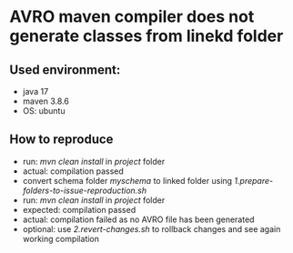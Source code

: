 # AVRO maven compiler does not generate classes from linekd folder

## Used environment:
- java 17
- maven 3.8.6
- OS: ubuntu

## How to reproduce
- run: *mvn clean install* in *project* folder
- actual: compilation passed
- convert schema folder *myschema* to linked folder using *1.prepare-folders-to-issue-reproduction.sh*
- run: *mvn clean install* in *project* folder
- expected: compilation passed
- actual: compilation failed as no AVRO file has been generated
- optional: use *2.revert-changes.sh* to rollback changes and see again working compilation
